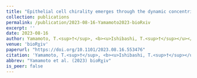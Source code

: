 ```yaml
---
title: "Epithelial cell chirality emerges through the dynamic concentric pattern of actomyosin"
collection: publications
permalink: /publication/2023-08-16-Yamamoto2023-bioRxiv
excerpt: ''
date: 2023-08-16
author: Yamamoto, T.<sup>†</sup>, <b><u>Ishibashi, T.<sup>†</sup></u></b>, Kiyosue-Mimori, Y., Hiver, S., Tokushige, N., Tarama, M., Takeichi, M., Shibata, T.
venue: 'bioRχiv'
paperurl: "https://doi.org/10.1101/2023.08.16.553476"
citation: 'Yamamoto, T.<sup>†</sup>, <b><u>Ishibashi, T.<sup>†</sup></u></b>, Kiyosue-Mimori, Y., Hiver, S., Tokushige, N., Tarama, M., Takeichi, M., Shibata, T. (2023) "Epithelial cell chirality emerges through the dynamic concentric pattern of actomyosin" <i>bioRχiv</i>.'
abbrev: "Yamamoto et al. (2023) bioRχiv"
is_peer: false
---
```

